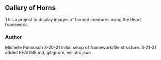 ## Gallery of Horns
This a project to display images of horned creatures using the React framework.
### Author
Michelle Pannosch
3-20-21 initial setup of framework/file structure.
3-21-21 added README.md, gitignore, eslintrc.json
